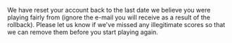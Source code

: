 
We have reset your account back to the last date we believe you were playing fairly from (ignore the e-mail you will receive as a result of the rollback). Please let us know if we've missed any illegitimate scores so that we can remove them before you start playing again.